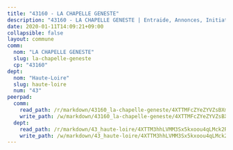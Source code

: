 ```yaml
---
title: "43160 - LA CHAPELLE GENESTE"
description: "43160 - LA CHAPELLE GENESTE | Entraide, Annonces, Initiatives"
date: 2020-01-11T14:09:21+09:00
collapsible: false
layout: commune
comm:
  nom: "LA CHAPELLE GENESTE"
  slug: la-chapelle-geneste
  cp: "43160"
dept:
  nom: "Haute-Loire"
  slug: haute-loire
  num: "43"
peerpad:
  comm:
    read_path: /r/markdown/43160_la-chapelle-geneste/4XTTMFcZYeZYVZsBXm2rDe9Q4wk1bY3WEXsGaMqckHB1qwFs6
    write_path: /w/markdown/43160_la-chapelle-geneste/4XTTMFcZYeZYVZsBXm2rDe9Q4wk1bY3WEXsGaMqckHB1qwFs6-K3TgTxrZecxc4YnL6cTMHq483n5xJWGXtSh3hGLyfdrm1gEHQu7piy2pD1hLQdenqiNK74Ts57roZQr2kDErGfoiB6whMQ45M5q3AfEgXTDLwgDgZLogp52qqfXVtUNRdXb8cGGQ
  dept:
    read_path: /r/markdown/43_haute-loire/4XTTM3hhLVMM3Sx5kxoou4qLMck2RjGiJF8bjxPuKy3VyRdWX
    write_path: /w/markdown/43_haute-loire/4XTTM3hhLVMM3Sx5kxoou4qLMck2RjGiJF8bjxPuKy3VyRdWX-K3TgTnndWXCUw13Pw3gJoEo9qHUCGXZ4frH2coLZWWDcoWKo22cU2VNENpi117F5bi6bu3WHMPd2VTrETU2R5owQhCBrUQgvCKerk4NqeDhN66egG9mHY8CCfEckbCp9SecEdL6b
---
```


